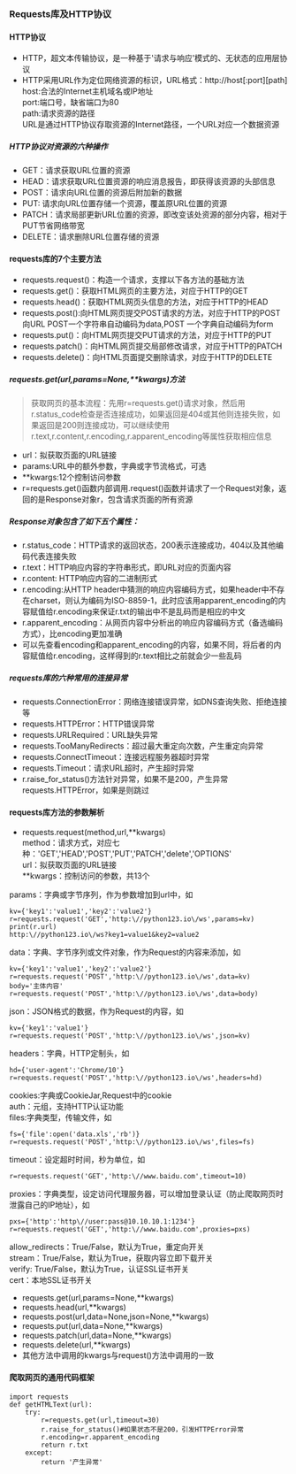 ### Requests库及HTTP协议

#### HTTP协议
- HTTP，超文本传输协议，是一种基于'请求与响应'模式的、无状态的应用层协议
- HTTP采用URL作为定位网络资源的标识，URL格式：http:\//host[:port][path]<br>
host:合法的Internet主机域名或IP地址<br>
port:端口号，缺省端口为80<br>
path:请求资源的路径<br>
URL是通过HTTP协议存取资源的Internet路径，一个URL对应一个数据资源<br>
##### HTTP协议对资源的六种操作
- GET：请求获取URL位置的资源
- HEAD：请求获取URL位置资源的响应消息报告，即获得该资源的头部信息
- POST：请求向URL位置的资源后附加新的数据
- PUT: 请求向URL位置存储一个资源，覆盖原URL位置的资源
- PATCH：请求局部更新URL位置的资源，即改变该处资源的部分内容，相对于PUT节省网络带宽
- DELETE：请求删除URL位置存储的资源

#### requests库的7个主要方法
- requests.request()：构造一个请求，支撑以下各方法的基础方法
- requests.get()：获取HTML网页的主要方法，对应于HTTP的GET
- requests.head()：获取HTML网页头信息的方法，对应于HTTP的HEAD
- requests.post():向HTML网页提交POST请求的方法，对应于HTTP的POST<br>
向URL POST一个字符串自动编码为data,POST 一个字典自动编码为form
- requests.put()：向HTML网页提交PUT请求的方法，对应于HTTP的PUT
- requests.patch()：向HTML网页提交局部修改请求，对应于HTTP的PATCH
- requests.delete()：向HTML页面提交删除请求，对应于HTTP的DELETE
##### requests.get(url,params=None,\*\*kwargs)方法
>获取网页的基本流程：先用r=requests.get()请求对象，然后用r.status_code检查是否连接成功，如果返回是404或其他则连接失败，如果返回是200则连接成功，可以继续使用r.text,r.content,r.encoding,r.apparent_encoding等属性获取相应信息
- url：拟获取页面的URL链接
- params:URL中的额外参数，字典或字节流格式，可选
- \*\*kwargs:12个控制访问参数
- r=requests.get()函数内部调用.request()函数并请求了一个Request对象，返回的是Response对象r，包含请求页面的所有资源
##### Response对象包含了如下五个属性：
- r.status_code：HTTP请求的返回状态，200表示连接成功，404以及其他编码代表连接失败
- r.text：HTTP响应内容的字符串形式，即URL对应的页面内容
- r.content: HTTP响应内容的二进制形式
- r.encoding:从HTTP header中猜测的响应内容编码方式，如果header中不存在charset，则认为编码为ISO-8859-1，此时应该用apparent_encoding的内容赋值给r.encoding来保证r.txt的输出中不是乱码而是相应的中文
- r.apparent_encoding：从网页内容中分析出的响应内容编码方式（备选编码方式），比encoding更加准确
- 可以先查看encoding和apparent_encoding的内容，如果不同，将后者的内容赋值给r.encoding，这样得到的r.text相比之前就会少一些乱码
##### requests库的六种常用的连接异常
- requests.ConnectionError：网络连接错误异常，如DNS查询失败、拒绝连接等
- requests.HTTPError：HTTP错误异常
- requests.URLRequired：URL缺失异常
- requests.TooManyRedirects：超过最大重定向次数，产生重定向异常
- requests.ConnectTimeout：连接远程服务器超时异常
- requests.Timeout：请求URL超时，产生超时异常
- r.raise_for_status()方法针对异常，如果不是200，产生异常requests.HTTPError，如果是则跳过

#### requests库方法的参数解析
- requests.request(method,url,\*\*kwargs)<br>
method：请求方式，对应七种：'GET','HEAD','POST','PUT','PATCH','delete','OPTIONS'<br>
url：拟获取页面的URL链接<br>
\*\*kwargs：控制访问的参数，共13个<br>

params：字典或字节序列，作为参数增加到url中，如<br>

    kv={'key1':'value1','key2':'value2'}
    r=requests.request('GET','http:\//python123.io\/ws',params=kv)
    print(r.url)
    http:\//python123.io\/ws?key1=value1&key2=value2    
    
data：字典、字节序列或文件对象，作为Request的内容来添加，如<br>

    kv={'key1':'value1','key2':'value2'}
    r=requests.request('POST','http:\//python123.io\/ws',data=kv)
    body='主体内容'
    r=requests.request('POST','http:\//python123.io\/ws',data=body)
    
json：JSON格式的数据，作为Request的内容，如<br>

    kv={'key1':'value1'}
    r=requests.request('POST','http:\//python123.io\/ws',json=kv)
    
headers：字典，HTTP定制头，如<br>

    hd={'user-agent':'Chrome/10'}
    r=requests.request('POST','http:\//python123.io\/ws',headers=hd)
    
cookies:字典或CookieJar,Request中的cookie<br>
auth：元组，支持HTTP认证功能<br>
files:字典类型，传输文件，如<br>

    fs={'file':open('data.xls','rb')}
    r=requests.request('POST','http:\//python123.io\/ws',files=fs)
    
timeout：设定超时时间，秒为单位，如<br>

    r=requests.request('GET','http:\//www.baidu.com',timeout=10)
    
proxies：字典类型，设定访问代理服务器，可以增加登录认证（防止爬取网页时泄露自己的IP地址），如<br>

    pxs={'http':'http\//user:pass@10.10.10.1:1234'}
    r=requests.request('GET','http:\//www.baidu.com',proxies=pxs)
    
allow_redirects：True/False，默认为True，重定向开关<br>
stream：True/False，默认为True，获取内容立即下载开关<br>
verify: True/False，默认为True，认证SSL证书开关<br>
cert：本地SSL证书开关<br>
- requests.get(url,params=None,\**kwargs)
- requests.head(url,\**kwargs)
- requests.post(url,data=None,json=None,\**kwargs)
- requests.put(url,data=None,\**kwargs)
- requests.patch(url,data=None,\**kwargs)
- requests.delete(url,\**kwargs)
- 其他方法中调用的kwargs与request()方法中调用的一致

#### 爬取网页的通用代码框架
    import requests
    def getHTMLText(url):
        try:
            r=requests.get(url,timeout=30)
            r.raise_for_status()#如果状态不是200，引发HTTPError异常
            r.encoding=r.apparent_encoding
            return r.txt
        except:
            return '产生异常'

